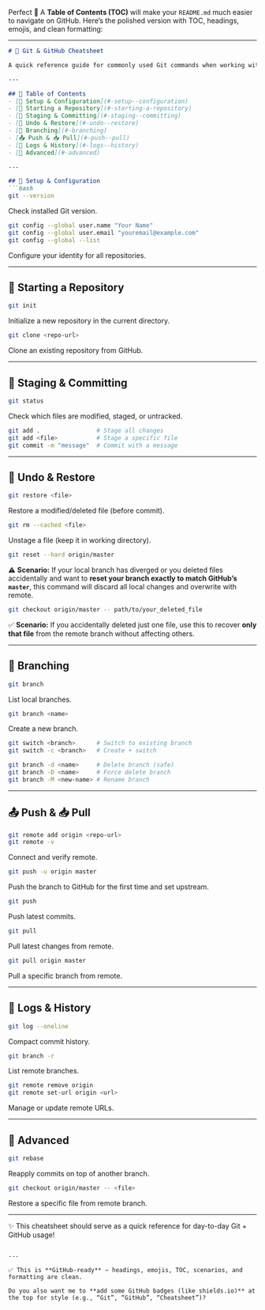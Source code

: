 Perfect 🚀 A **Table of Contents (TOC)** will make your `README.md` much easier to navigate on GitHub.
Here’s the polished version with TOC, headings, emojis, and clean formatting:

---

````markdown
# 📘 Git & GitHub Cheatsheet  

A quick reference guide for commonly used Git commands when working with GitHub.  

---

## 📑 Table of Contents
- [🔧 Setup & Configuration](#-setup--configuration)
- [📂 Starting a Repository](#-starting-a-repository)
- [📌 Staging & Committing](#-staging--committing)
- [🔄 Undo & Restore](#-undo--restore)
- [🌿 Branching](#-branching)
- [📤 Push & 📥 Pull](#-push--pull)
- [📜 Logs & History](#-logs--history)
- [🎯 Advanced](#-advanced)

---

## 🔧 Setup & Configuration
```bash
git --version
````

Check installed Git version.

```bash
git config --global user.name "Your Name"
git config --global user.email "youremail@example.com"
git config --global --list
```

Configure your identity for all repositories.

---

## 📂 Starting a Repository

```bash
git init
```

Initialize a new repository in the current directory.

```bash
git clone <repo-url>
```

Clone an existing repository from GitHub.

---

## 📌 Staging & Committing

```bash
git status
```

Check which files are modified, staged, or untracked.

```bash
git add .                # Stage all changes
git add <file>           # Stage a specific file
git commit -m "message"  # Commit with a message
```

---

## 🔄 Undo & Restore

```bash
git restore <file>
```

Restore a modified/deleted file (before commit).

```bash
git rm --cached <file>
```

Unstage a file (keep it in working directory).

```bash
git reset --hard origin/master
```

⚠️ **Scenario:** If your local branch has diverged or you deleted files accidentally and want to **reset your branch exactly to match GitHub’s `master`**, this command will discard all local changes and overwrite with remote.

```bash
git checkout origin/master -- path/to/your_deleted_file
```

✅ **Scenario:** If you accidentally deleted just one file, use this to recover **only that file** from the remote branch without affecting others.

---

## 🌿 Branching

```bash
git branch
```

List local branches.

```bash
git branch <name>
```

Create a new branch.

```bash
git switch <branch>      # Switch to existing branch
git switch -c <branch>   # Create + switch
```

```bash
git branch -d <name>     # Delete branch (safe)
git branch -D <name>     # Force delete branch
git branch -M <new-name> # Rename branch
```

---

## 📤 Push & 📥 Pull

```bash
git remote add origin <repo-url>
git remote -v
```

Connect and verify remote.

```bash
git push -u origin master
```

Push the branch to GitHub for the first time and set upstream.

```bash
git push
```

Push latest commits.

```bash
git pull
```

Pull latest changes from remote.

```bash
git pull origin master
```

Pull a specific branch from remote.

---

## 📜 Logs & History

```bash
git log --oneline
```

Compact commit history.

```bash
git branch -r
```

List remote branches.

```bash
git remote remove origin
git remote set-url origin <url>
```

Manage or update remote URLs.

---

## 🎯 Advanced

```bash
git rebase
```

Reapply commits on top of another branch.

```bash
git checkout origin/master -- <file>
```

Restore a specific file from remote branch.

---

✨ This cheatsheet should serve as a quick reference for day-to-day Git + GitHub usage!

```

---

✅ This is **GitHub-ready** — headings, emojis, TOC, scenarios, and formatting are clean.  

Do you also want me to **add some GitHub badges (like shields.io)** at the top for style (e.g., “Git”, “GitHub”, “Cheatsheet”)?
```
